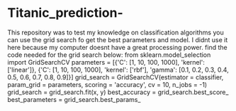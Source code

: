 # Titanic_prediction-
This repository was to test my knowledge on classification algorithms 
you can use the grid search fo get the best parameters and model. 
I didnt use it here because my computer doesnt have a great processing power. 
find the code needed for the grid search below:
from sklearn.model_selection import GridSearchCV
parameters = [{'C': [1, 10, 100, 1000], 'kernel': ['linear']},
              {'C': [1, 10, 100, 1000], 'kernel': ['rbf'], 'gamma': [0.1, 0.2, 0.3, 0.4, 0.5, 0.6, 0.7, 0.8, 0.9]}]
grid_search = GridSearchCV(estimator = classifier,
                           param_grid = parameters,
                           scoring = 'accuracy',
                           cv = 10,
                           n_jobs = -1)
grid_search = grid_search.fit(x, y)
best_accuracy = grid_search.best_score_
best_parameters = grid_search.best_params_
